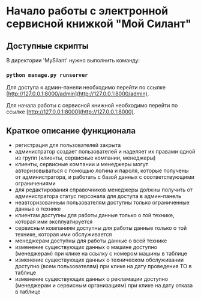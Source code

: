 # Начало работы с электронной сервисной книжкой "Мой Силант"

## Доступные скрипты

В директории 'MySilant' нужно выполнить команду:

### `python manage.py runserver`

Для доступа к админ-панели необходимо перейти по ссылке [http://127.0.0.1:8000/admin](http://127.0.0.1:8000/admin).

Для начала работы с сервисной книжной необходимо перейти по ссылке [http://127.0.0.1:8000](http://127.0.0.1:8000).

## Краткое описание функционала

- регистрация для пользователей закрыта
- администратор создает пользователей и наделяет их правами одной из групп (клиенты, сервисные компании, менеджеры)
- клиенты, сервисные компании и менеджеры могут авторизовываться с помощью логина и пароля, которые получены от администратора, и работать с базой данных с соответствующими ограничениями
- для редактирования справочников менеджеры должны получить от администратора статус персонала для доступа в админ-панель
- неавторизованным пользователям доступны только ограниченные данные о технике
- клиентам доступны для работы данные только о той технике, которая ими эксплуатируется
- сервисным компаниям доступны для работы данные только о той технике, которая ими обслуживается
- менеджерам доступны для работы данные о всей технике
- изменение существующих данных о машине доступно (менеджерам) при клике на ссылку с номером машины в таблице
- изменение существующих данных о техническом обслуживании доступно (всем пользователям) при клике на дату проведения ТО в таблице
- изменение существующих данных о рекламации доступно (менеджерам и сервисным организациям) при клике на дату отказа в таблице